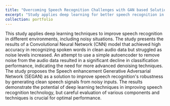 ```yaml
---
title: "Overcoming Speech Recognition Challenges with GAN based Solutions"
excerpt: "Study applies deep learning for better speech recognition in noise. CNN achieved high accuracy in clean audio but struggled with noise. SEGAN proposed as a solution for improved robustness.<br/><img src='/images/port2.png'>"
collection: portfolio
---
```


This study applies deep learning techniques to improve speech recognition in different environments, including noisy situations. The study presents the results of a Convolutional Neural Network (CNN) model that achieved high accuracy in recognizing spoken words in clean audio data but struggled as noise levels increased. An attempt to use a simple autoencoder to remove noise from the audio data resulted in a significant decline in classification performance, indicating the need for more advanced denoising techniques. The study proposes the Speech enhancement Generative Adversarial Network (SEGAN) as a solution to improve speech recognition's robustness by generating clean speech signals from noisy inputs. The results demonstrate the potential of deep learning techniques in improving speech recognition technology, but careful evaluation of various components and techniques is crucial for optimal performance.
